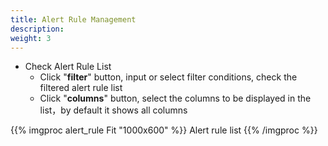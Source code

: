 ```yaml
---
title: Alert Rule Management 
description: 
weight: 3
---
```


* Check Alert Rule List 
  * Click "**filter**" button, input or select filter conditions, check the filtered alert rule list
  * Click "**columns**" button, select the columns to be displayed in the list，by default it shows all columns

{{% imgproc alert_rule Fit "1000x600" %}}
Alert rule list
{{% /imgproc %}}
